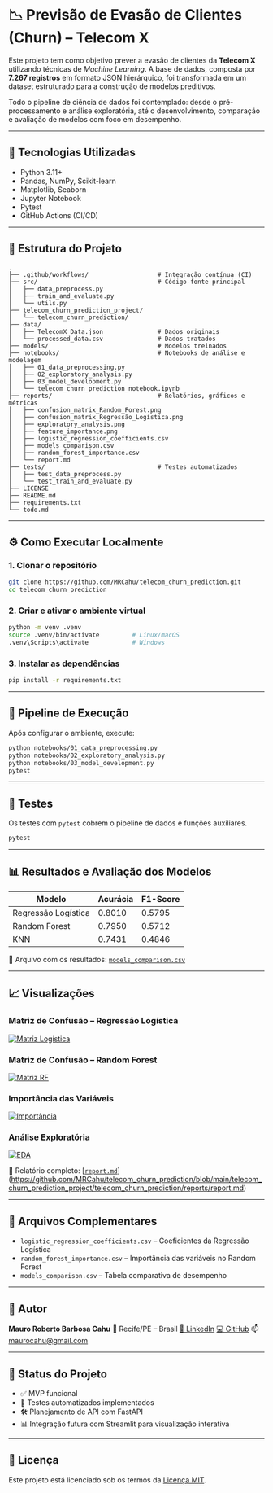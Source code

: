 # 📉 Previsão de Evasão de Clientes (Churn) – Telecom X

Este projeto tem como objetivo prever a evasão de clientes da **Telecom X** utilizando técnicas de *Machine Learning*. A base de dados, composta por **7.267 registros** em formato JSON hierárquico, foi transformada em um dataset estruturado para a construção de modelos preditivos.

Todo o pipeline de ciência de dados foi contemplado: desde o pré-processamento e análise exploratória, até o desenvolvimento, comparação e avaliação de modelos com foco em desempenho.

---

## 🧠 Tecnologias Utilizadas

- Python 3.11+
- Pandas, NumPy, Scikit-learn
- Matplotlib, Seaborn
- Jupyter Notebook
- Pytest
- GitHub Actions (CI/CD)

---

## 📁 Estrutura do Projeto

```text
.
├── .github/workflows/                   # Integração contínua (CI)
├── src/                                 # Código-fonte principal
│   ├── data_preprocess.py
│   ├── train_and_evaluate.py
│   └── utils.py
├── telecom_churn_prediction_project/
│   └── telecom_churn_prediction/
├── data/
│   ├── TelecomX_Data.json               # Dados originais
│   └── processed_data.csv               # Dados tratados
├── models/                              # Modelos treinados
├── notebooks/                           # Notebooks de análise e modelagem
│   ├── 01_data_preprocessing.py
│   ├── 02_exploratory_analysis.py
│   ├── 03_model_development.py
│   └── telecom_churn_prediction_notebook.ipynb
├── reports/                             # Relatórios, gráficos e métricas
│   ├── confusion_matrix_Random_Forest.png
│   ├── confusion_matrix_Regressão_Logística.png
│   ├── exploratory_analysis.png
│   ├── feature_importance.png
│   ├── logistic_regression_coefficients.csv
│   ├── models_comparison.csv
│   ├── random_forest_importance.csv
│   └── report.md
├── tests/                               # Testes automatizados
│   ├── test_data_preprocess.py
│   └── test_train_and_evaluate.py
├── LICENSE
├── README.md
├── requirements.txt
└── todo.md
````

---

## ⚙️ Como Executar Localmente

### 1. Clonar o repositório

```bash
git clone https://github.com/MRCahu/telecom_churn_prediction.git
cd telecom_churn_prediction
```

### 2. Criar e ativar o ambiente virtual

```bash
python -m venv .venv
source .venv/bin/activate         # Linux/macOS
.venv\Scripts\activate            # Windows
```

### 3. Instalar as dependências

```bash
pip install -r requirements.txt
```

---

## 🚀 Pipeline de Execução

Após configurar o ambiente, execute:

```bash
python notebooks/01_data_preprocessing.py
python notebooks/02_exploratory_analysis.py
python notebooks/03_model_development.py
pytest
```

---

## 🧪 Testes

Os testes com `pytest` cobrem o pipeline de dados e funções auxiliares.

```bash
pytest
```

---

## 📊 Resultados e Avaliação dos Modelos

| Modelo              | Acurácia | F1-Score |
| ------------------- | -------- | -------- |
| Regressão Logística | 0.8010   | 0.5795   |
| Random Forest       | 0.7950   | 0.5712   |
| KNN                 | 0.7431   | 0.4846   |

📄 Arquivo com os resultados: [`models_comparison.csv`](reports/models_comparison.csv)

---

## 📈 Visualizações

### Matriz de Confusão – Regressão Logística

[![Matriz Logística](reports/confusion_matrix_logistica.png)](https://github.com/MRCahu/telecom_churn_prediction/blob/main/telecom_churn_prediction_project/telecom_churn_prediction/reports/confusion_matrix_logistic.png)

### Matriz de Confusão – Random Forest

[![Matriz RF](reports/confusion_matrix_random_forest.png)](https://github.com/MRCahu/telecom_churn_prediction/blob/main/telecom_churn_prediction_project/telecom_churn_prediction/reports/confusion_matrix_Random_Forest.png)

### Importância das Variáveis

[![Importância](reports/feature_importance.png)](https://github.com/MRCahu/telecom_churn_prediction/blob/main/telecom_churn_prediction_project/telecom_churn_prediction/reports/feature_importance.png)

### Análise Exploratória

[![EDA](reports/exploratory_analysis.png)](https://github.com/MRCahu/telecom_churn_prediction/blob/main/telecom_churn_prediction_project/telecom_churn_prediction/reports/exploratory_analysis.png)

📘 Relatório completo: [[`report.md`](reports/report.md)](https://github.com/MRCahu/telecom_churn_prediction/blob/main/telecom_churn_prediction_project/telecom_churn_prediction/reports/report.md)

---

## 📂 Arquivos Complementares

* `logistic_regression_coefficients.csv` – Coeficientes da Regressão Logística
* `random_forest_importance.csv` – Importância das variáveis no Random Forest
* `models_comparison.csv` – Tabela comparativa de desempenho

---

## 👤 Autor

**Mauro Roberto Barbosa Cahu**
📍 Recife/PE – Brasil
[🔗 LinkedIn](https://www.linkedin.com/in/mauro-cahu-159a05273)
[💻 GitHub](https://github.com/MRCahu)
📫 [maurocahu@gmail.com](mailto:maurocahu@gmail.com)

---

## 📌 Status do Projeto

* ✅ MVP funcional
* 🧪 Testes automatizados implementados
* 🛠️ Planejamento de API com FastAPI
* 📊 Integração futura com Streamlit para visualização interativa

---

## 📄 Licença

Este projeto está licenciado sob os termos da [Licença MIT](LICENSE).
